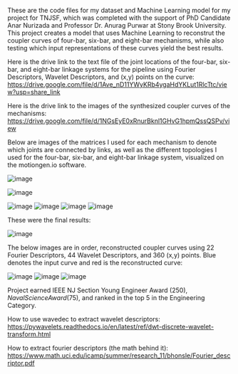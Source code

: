 These are the code files for my dataset and Machine Learning model for my project for TNJSF, which was completed with the support of PhD Candidate Anar Nurizada and Professor Dr. Anurag Purwar at Stony Brook University. This project creates a model that uses Machine Learning to reconstrut the coupler curves of four-bar, six-bar, and eight-bar mechanisms, while also testing which input representations of these curves yield the best results.

Here is the drive link to the text file of the joint locations of the four-bar, six-bar, and eight-bar linkage systems for the pipeline using Fourier Descriptors, Wavelet Descriptors, and (x,y) points on the curve: https://drive.google.com/file/d/1Ave_nD11YWyKRb4ygaHdYKLut1RlcTtc/view?usp=share_link

Here is the drive link to the images of the synthesized coupler curves of the mechanisms: https://drive.google.com/file/d/1NGsEyE0xRnurBknl1GHvG1hpmQssQSPv/view

Below are images of the matrices I used for each mechanism to denote which joints are connected by links, as well as the different topologies I used for the four-bar, six-bar, and eight-bar linkage system, visualized on the motiongen.io software.

![image](https://user-images.githubusercontent.com/99061771/229416261-6170f0ed-e12c-44e3-8f34-22247ff2b2ee.png)

![image](https://user-images.githubusercontent.com/99061771/229416289-8f3db740-223e-45aa-9dc8-a48c611ed6dd.png)

![image](https://user-images.githubusercontent.com/99061771/229416314-2033064b-961f-48d0-aac1-8e8b167a7ed0.png)
![image](https://user-images.githubusercontent.com/99061771/229416356-7e8518a4-2693-417f-a2f7-b4c4bf77a9a8.png)
![image](https://user-images.githubusercontent.com/99061771/229416493-269366e3-0039-406f-8083-b1cee016f84e.png)
![image](https://user-images.githubusercontent.com/99061771/229416529-68934577-b445-4f1b-ab3d-5bb6b27144c5.png)

These were the final results:

![image](https://user-images.githubusercontent.com/99061771/229412064-3e803cd9-43ca-44b7-9ff8-c9a2540dd2ff.png)

The below images are in order, reconstructed coupler curves using 22 Fourier Descriptors, 44 Wavelet Descriptors, and 360 (x,y) points. Blue denotes the input curve and red is the reconstructed curve:

![image](https://user-images.githubusercontent.com/99061771/229412241-34c1e54d-0653-4406-87bb-285f91fe3d38.png)
![image](https://user-images.githubusercontent.com/99061771/229412420-da8bb82f-5f8f-4cc0-bd13-82e0a8b48932.png)
![image](https://user-images.githubusercontent.com/99061771/229412468-cfab0709-678d-4865-a84e-4f97af8eb72f.png)

Project earned IEEE NJ Section Young Engineer Award ($250), Naval Science Award ($75), and ranked in the top 5 in the Engineering Category.

How to use wavedec to extract wavelet descriptors: https://pywavelets.readthedocs.io/en/latest/ref/dwt-discrete-wavelet-transform.html 

How to extract fourier descriptors (the math behind it): https://www.math.uci.edu/icamp/summer/research_11/bhonsle/Fourier_descriptor.pdf

